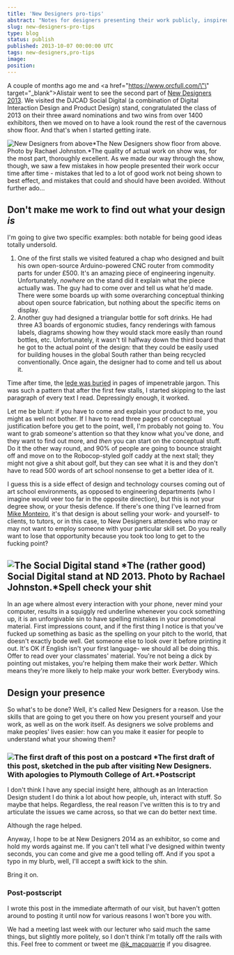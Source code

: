 ```yaml
---
title: 'New Designers pro-tips'
abstract: "Notes for designers presenting their work publicly, inspired by people doing it badly at New Designers."
slug: new-designers-pro-tips
type: blog
status: publish
published: 2013-10-07 00:00:00 UTC
tags: new-designers,pro-tips
image: 
position: 
---
```


A couple of months ago me and <a href=\"https://www.orcfull.com/\"\"
target=\"\_blank\">Alistair</a> went to see the second part of [New
Designers 2013][1]. We visited the DJCAD Social
Digital (a combination of Digital Interaction Design and Product Design)
stand, congratulated the class of 2013 on their three award nominations
and two wins from over 1400 exhibitors, then we moved on to have a look
round the rest of the cavernous show floor. And that\'s when I started
getting irate.

![New Designers from
above](https://farm8.staticflickr.com/7406/10135204475_070706fb1e_c.jpg)*The
New Designers show floor from above. Photo by Rachael Johnston.*The
quality of actual work on show was, for the most part, thoroughly
excellent. As we made our way through the show, though, we saw a few
mistakes in how people presented their work occur time after time -
mistakes that led to a lot of good work not being shown to best effect,
and mistakes that could and should have been avoided. Without further
ado…

## Don\'t make me work to find out what your design *is*

I\'m going to give two specific examples: both notable for being good
ideas totally undersold.

1.  One of the first stalls we visited featured a chap who designed and
    built his own open-source Arduino-powered CNC router from commodity
    parts for under £500. It\'s an amazing piece of engineering
    ingenuity. Unfortunately, *nowhere* on the stand did it explain what
    the piece actually was. The guy had to come over and tell us what
    he\'d made. There were some boards up with some overarching
    conceptual thinking about open source fabrication, but nothing about
    the specific items on display.
2.  Another guy had designed a triangular bottle for soft drinks. He had
    three A3 boards of ergonomic studies, fancy renderings with famous
    labels, diagrams showing how they would stack more easily than round
    bottles, etc. Unfortunately, it wasn\'t til halfway down the third
    board that he got to the actual point of the design: that they could
    be easily used for building houses in the global South rather than
    being recycled conventionally. Once again, the designer had to come
    and tell us about it.

Time after time, the [lede was buried][2] in pages of
impenetrable jargon. This was such a pattern that after the first few
stalls, I started skipping to the last paragraph of every text I read.
Depressingly enough, it worked.

Let me be blunt: if you have to come and explain your product to me, you
might as well not bother. If I have to read three pages of conceptual
justification before you get to the point, well, I\'m probably not going
to. You want to grab someone\'s attention so that they know what you\'ve
done, and they want to find out more, and *then* you can start on the
conceptual stuff. Do it the other way round, and 90% of people are going
to bounce straight off and move on to the Robocop-styled golf caddy at
the next stall; they might not give a shit about golf, but they can see
what it is and they don\'t have to read 500 words of art school nonsense
to get a better idea of it.

I guess this is a side effect of design and technology courses coming
out of art school environments, as opposed to engineering departments
(who I imagine would veer too far in the opposite direction), but this
is not your degree show, or your thesis defence. If there\'s one thing
I\'ve learned from [Mike Monteiro][3], it\'s that
design is about selling your work- and yourself- to clients, to tutors,
or in this case, to New Designers attendees who may or may not want to
employ someone with your particular skill set. Do you really want to
lose that opportunity because you took too long to get to the fucking
point?

## ![The Social Digital stand](https://farm3.staticflickr.com/2813/10135282596_4b094413c8_c.jpg) *The (rather good) Social Digital stand at ND 2013. Photo by Rachael Johnston.*Spell check your shit

In an age where almost every interaction with your phone, never mind
your computer, results in a squiggly red underline whenever you cock
something up, it is an unforgivable sin to have spelling mistakes in
your promotional material. First impressions count, and if the first
thing I notice is that you\'ve fucked up something as basic as the
spelling on your pitch to the world, that doesn\'t exactly bode well.
Get someone else to look over it before printing it out. It\'s OK if
English isn\'t your first language- we should all be doing this. Offer
to read over your classmates\' material. You\'re not being a dick by
pointing out mistakes, you\'re helping them make their work *better*.
Which means they\'re more likely to help make your work better.
Everybody wins.

## Design your presence

So what\'s to be done? Well, it\'s called New Designers for a reason.
Use the skills that are going to get you there on how you present
yourself and your work, as well as on the work itself. As designers we
solve problems and make peoples\' lives easier: how can you make it
easier for people to understand what your showing them?

### ![The first draft of this post on a postcard](https://farm3.staticflickr.com/2873/10127725356_37c68752eb_c.jpg) *The first draft of this post, sketched in the pub after visiting New Designers. With apologies to Plymouth College of Art.*Postscript

I don\'t think I have any special insight here, although as an
Interaction Design student I do think a lot about how people, uh,
interact with stuff. So maybe that helps. Regardless, the real reason
I\'ve written this is to try and articulate the issues we came across,
so that we can do better next time.

Although the rage helped.

Anyway, I hope to be at New Designers 2014 as an exhibitor, so come and
hold my words against me. If you can\'t tell what I\'ve designed within
twenty seconds, you can come and give me a good telling off. And if you
spot a typo in my blurb, well, I\'ll accept a swift kick to the shin.

Bring it on.

### Post-postscript

I wrote this post in the immediate aftermath of our visit, but haven\'t
gotten around to posting it until now for various reasons I won\'t bore
you with.

We had a meeting last week with our lecturer who said much the same
things, but slightly more politely, so I don\'t think I\'m totally off
the rails with this. Feel free to comment or tweet me
[@k\_macquarrie][4] if you disagree.



[1]: https://www.newdesigners.com/
[2]: https://en.wiktionary.org/wiki/bury_the_lede
[3]: http://www.abookapart.com/products/design-is-a-job
[4]: https://twitter.com/k_macquarrie
